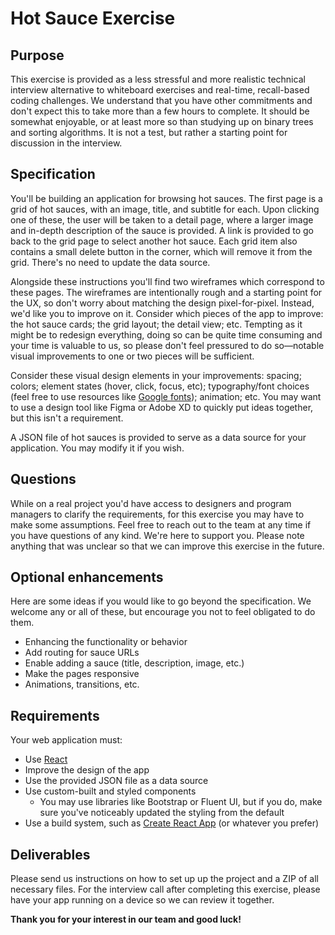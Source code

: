 # Hot Sauce Exercise

## Purpose
This exercise is provided as a less stressful and more realistic technical interview alternative to whiteboard exercises and real-time, recall-based coding challenges. We understand that you have other commitments and don't expect this to take more than a few hours to complete. It should be somewhat enjoyable, or at least more so than studying up on binary trees and sorting algorithms. It is not a test, but rather a starting point for discussion in the interview.

## Specification
You'll be building an application for browsing hot sauces. The first page is a grid of hot sauces, with an image, title, and subtitle for each. Upon clicking one of these, the user will be taken to a detail page, where a larger image and in-depth description of the sauce is provided. A link is provided to go back to the grid page to select another hot sauce. Each grid item also contains a small delete button in the corner, which will remove it from the grid. There's no need to update the data source.

Alongside these instructions you'll find two wireframes which correspond to these pages. The wireframes are intentionally rough and a starting point for the UX, so don't worry about matching the design pixel-for-pixel. Instead, we'd like you to improve on it. Consider which pieces of the app to improve: the hot sauce cards; the grid layout; the detail view; etc. Tempting as it might be to redesign everything, doing so can be quite time consuming and your time is valuable to us, so please don't feel pressured to do so—notable visual improvements to one or two pieces will be sufficient.

Consider these visual design elements in your improvements: spacing; colors; element states (hover, click, focus, etc); typography/font choices (feel free to use resources like [Google fonts](https://fonts.google.com/)); animation; etc. You may want to use a design tool like Figma or Adobe XD to quickly put ideas together, but this isn't a requirement.

A JSON file of hot sauces is provided to serve as a data source for your application. You may modify it if you wish.

## Questions
While on a real project you'd have access to designers and program managers to clarify the requirements, for this exercise you may have to make some assumptions. Feel free to reach out to the team at any time if you have questions of any kind. We're here to support you. Please note anything that was unclear so that we can improve this exercise in the future.

## Optional enhancements
Here are some ideas if you would like to go beyond the specification. We welcome any or all of these, but encourage you not to feel obligated to do them.

* Enhancing the functionality or behavior
* Add routing for sauce URLs
* Enable adding a sauce (title, description, image, etc.)
* Make the pages responsive
* Animations, transitions, etc.

## Requirements
Your web application must:
* Use [React](https://reactjs.org/)
* Improve the design of the app
* Use the provided JSON file as a data source
* Use custom-built and styled components
  * You may use libraries like Bootstrap or Fluent UI, but if you do, make sure you've noticeably updated the styling from the default
* Use a build system, such as [Create React App](https://github.com/facebook/create-react-app) (or whatever you prefer)

## Deliverables
Please send us instructions on how to set up up the project and a ZIP of all necessary files. For the interview call after completing this exercise, please have your app running on a device so we can review it together.

**Thank you for your interest in our team and good luck!**